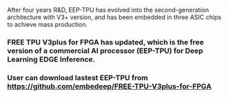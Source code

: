 After four years R&D, EEP-TPU has evolved into the second-generation architecture with V3+ version, and has been embedded in three ASIC chips to achieve mass production.
### FREE TPU V3plus for FPGA has updated, which is the free version of a commercial AI processor (EEP-TPU) for Deep Learning EDGE Inference. 
### User can download lastest EEP-TPU from https://github.com/embedeep/FREE-TPU-V3plus-for-FPGA

